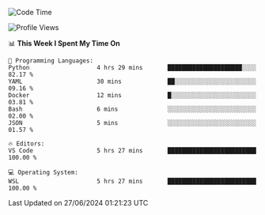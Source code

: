 <!--START_SECTION:waka-->
![Code Time](http://img.shields.io/badge/Code%20Time-661%20hrs%2024%20mins-blue)

![Profile Views](http://img.shields.io/badge/Profile%20Views-14-blue)

📊 **This Week I Spent My Time On** 

```text
💬 Programming Languages: 
Python                   4 hrs 29 mins       █████████████████████░░░░   82.17 % 
YAML                     30 mins             ██░░░░░░░░░░░░░░░░░░░░░░░   09.16 % 
Docker                   12 mins             █░░░░░░░░░░░░░░░░░░░░░░░░   03.81 % 
Bash                     6 mins              ░░░░░░░░░░░░░░░░░░░░░░░░░   02.00 % 
JSON                     5 mins              ░░░░░░░░░░░░░░░░░░░░░░░░░   01.57 % 

🔥 Editors: 
VS Code                  5 hrs 27 mins       █████████████████████████   100.00 % 

💻 Operating System: 
WSL                      5 hrs 27 mins       █████████████████████████   100.00 % 
```


 Last Updated on 27/06/2024 01:21:23 UTC
<!--END_SECTION:waka-->
